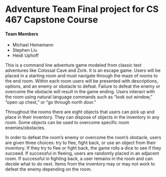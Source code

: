 # Adventure Team Final project for CS 467 Capstone Course

#### Team Members
* Michael Heinemann
* Stephen Liu
* Heidi Uphoff

This is a command line adventure game modeled from classic text adventures like Colossal Cave and Zork. It is an escape game. Users will be placed in a starting room and must navigate through the maze of rooms to the end room. Within each room users will be presented with descriptions,  options, and an enemy or obstacle to defeat. Failure to defeat the enemy or overcome the obstacle will result in the game ending. Users interact with the room using natural language commands such as “look out window,” “open up chest,” or “go through north door.” 

Throughout the rooms there are eight objects that users can pick up and place in their inventory. They can dispose of objects in the inventory in any room. Some objects can be used to overcome specific room enemies/obstacles. 

In order to defeat the room’s enemy or overcome the room’s obstacle, users are given three choices: try to flee, fight back, or use an object from their inventory. If they try to flee or fight back, the game rolls a dice to see if they succeed. If successful in fleeing, users are randomly placed in an adjacent room. If successful in fighting back, a user remains in the room and can decide what to do next. Items from the inventory may or may not work to defeat the enemy depending on the room. 
